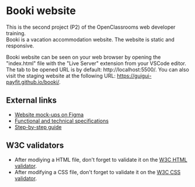 # Booki website

This is the second project (P2) of the OpenClassrooms web developer training.  
Booki is a vacation accommodation website. The website is static and responsive.

Booki website can be seen on your web browser by opening the "index.html" file with the "Live Server" extension from your VSCode editor.
The tab to be opened URL is by default: http://localhost:5500/.
You can also visit the staging website at the following URL: https://guigui-payfit.github.io/booki/.

## External links

- [Website mock-ups on Figma](<https://www.figma.com/file/r9YJyUkpVdrxzBBKGH7reY/Maquettes-Booki-(desktop%2C-mobile%2C-tablette)?type=design&node-id=118365-18052&mode=design&t=4kcKb3ttMJf4DWIp-0>)
- [Functional and technical specifications](https://course.oc-static.com/projects/D%C3%A9veloppeur+Web/DW_P2+HTML+CSS+Booki/DW+Booki+-+Note+de+synthese.pdf)
- [Step-by-step guide](https://course.oc-static.com/projects/D%C3%A9veloppeur+Web/DW_P2+HTML+CSS+Booki/DW+Booki+-+Etapes+cles.pdf)

## W3C validators

- After modiying a HTML file, don't forget to validate it on the [W3C HTML validator](https://validator.w3.org/nu/#file).
- After modifying a CSS file, don't forget to validate it on the [W3C CSS validator](https://jigsaw.w3.org/css-validator/#validate_by_upload).
